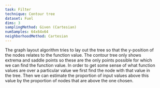```yaml
---
task: Filter
technique: Contour tree
dataset: Fuel
dims: 3
samplingMethod: Given (Cartesian)
numSamples: 64x64x64
neighborhoodMethod: Cartesian
---
```


The graph layout algorithm tries to lay out the tree so that the y-position of
the nodes relates to the function value. The contour tree only shows extrema
and saddle points so these are the only points possible for which we can find
the function value. In order to get some sense of what function values are
over a particular value we first find the node with that value in the tree.
Then we can estimate the proportion of input values above this value by the
proportion of nodes that are above the one chosen.



